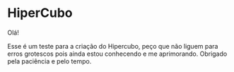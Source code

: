 # HiperCubo

Olá!

Esse é um teste para a criação do Hipercubo, peço que não liguem para erros grotescos pois ainda estou conhecendo e me aprimorando.
Obrigado pela paciência e pelo tempo. 
